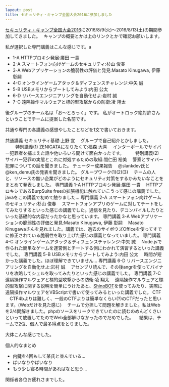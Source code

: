 ```yaml
---
layout: post
title: セキュリティ・キャンプ全国大会2016に参加しました
---
```


[セキュリティ・キャンプ全国大会2016](https://www.ipa.go.jp/jinzai/camp/2016/zenkoku2016.html)に2016/8/9(火)～2016/8/13(土)の期間参加してきました。　
キャンプの概要とかは上のリンクとかで確認お願いします。　

私が選択した専門講義はこんな感じです。a

- 1-A HTTPプロキシ発展:廣田 一貴 
- 2-A スマートフォン向けゲームのセキュリティ:杉山 俊春 
- 3-A Webアプリケーションの脆弱性の評価と発見:Masato Kinugawa, 伊藤 彰嗣 
- 4-C オンラインゲームアタック＆ディフェンスチャレンジ:中矢 誠 
- 5-B USBメモリからブートしてみよう:内田 公太 
- 6-D リバースエンジニアリングを自動化せよ:岩村 誠 
- 7-C 遠隔操作マルウェアと標的型攻撃からの防衛:凌 翔太 

後グループのチーム名は「お～とろっく」です。 
私がオートロック絶対許さんということでチームに提案した名前です。 
 
 
共通や専門の各講義の感想やしたことなどを1文で書いておきます。 

共通講義 セキュリティ基礎:上野 宣 
　グループで自己紹介とかしました。 　　
特別講義(1) ZENIGATAになりたくて:福森 大喜 
　インターポールでサイバー犯罪者を捕まえた話や他いろいろ聞けて面白かったです。 　　
特別講義(2) サイバー犯罪の実態とこれに対処するための取組:間仁田 裕美 
　警察とサイバー犯罪についての話を聞きました。 
チューター成果報告 
　@slankdev氏と@ken_demu氏の発表を聞きました。 
グループワーク(1)(2)(3) 
　チームの人と、リソースの無い企業がどのようにセキュリティ対策をするかみたいなことをまとめて発表しました。 
専門講義 1-A HTTPプロキシ発展:廣田 一貴 
　HTTPプロキシであるBurpSuite freeの拡張機能に触れていこうって感じの講義でした。javaをこの講義で初めて触りました... 
専門講義 2-A スマートフォン向けゲームのセキュリティ:杉山 俊春 
　スマートフォンアプリのゲームに対してチートをしてみたりするといった感じの講義でした。通信を見たり、デコンパイルしたりといった基礎的な内容だったかなと思っています。 
専門講義 3-A Webアプリケーションの脆弱性の評価と発見:Masato Kinugawa, 伊藤 彰嗣 
　Masato Kinugawaさんを見れました。講義では、過去のサイボウズOfficeを使ってすでに修正されている脆弱性を取り上げた感じの講義となっていました。 
専門講義 4-C オンラインゲームアタック＆ディフェンスチャレンジ:中矢 誠 
　Node.jsで作られた簡単なゲームを運営側とチートする側にわかれて演習するといった講義でした。 
専門講義 5-B USBメモリからブートしてみよう:内田 公太 
　時間が短かった講義でした。ほぼ理解できていません... 
専門講義 6-D リバースエンジニアリングを自動化せよ:岩村 誠 
　アセンブリ読んで、その後angrを使ってバイナリを攻略してシェルを取ってみたりといった感じの講義でした。 
専門講義 7-C 遠隔操作マルウェアと標的型攻撃からの防衛:凌 翔太 
　遠隔操作マルウェアと標的型攻撃に関する説明を簡単にうけたあと、[ShinoBOT](http://shinobot.com/top.php)を使ってみたり、実際に遠隔操作マルウェアをVBScriptで書いて使ってみるといった講義でした。 
CTF 
　CTF4bよりは難しく、一般のCTFよりは簡単なくらい(?)のCTFだったと思います。(Webだけを見た感じ) 
　チームで分担して問題を解きました。私はWebを2/4問解きました。phpのソースをリークできていたのに読むのめんどくさいといって放置してたのでWeb全部解けなかったのでだめでした。 
　結果は、チームで2位、個人で最多得点をとりました。 
 
大体こんな感じでした。 
 
個人的なまとめ 
- 内鍵を4回もして某氏と並んでいる... 
- ばいなりやばいなり 
- もう少し寝る時間があればなと思う... 
 
関係者各位お疲れさまでした。 
